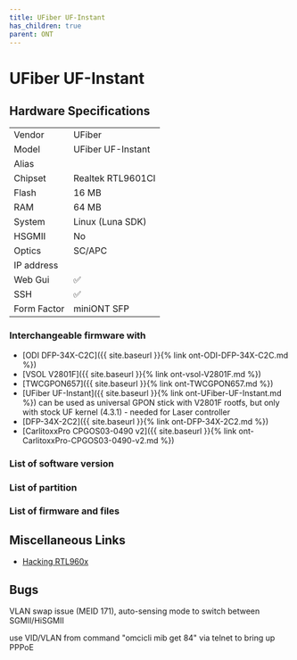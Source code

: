 ```yaml
---
title: UFiber UF-Instant
has_children: true
parent: ONT
---
```


# UFiber UF-Instant

## Hardware Specifications

|          |               |
|----------|---------------|
| Vendor   | UFiber        |
| Model    |  UFiber UF-Instant      |
| Alias | |
| Chipset  | Realtek RTL9601CI |
| Flash | 16 MB |
| RAM | 64 MB |
| System | Linux (Luna SDK) |
| HSGMII | No |
| Optics | SC/APC |
| IP address |   |
| Web Gui | ✅ |
| SSH | ✅ |
| Form Factor | miniONT SFP |

### Interchangeable firmware with


- [ODI DFP-34X-C2C]({{ site.baseurl }}{% link ont-ODI-DFP-34X-C2C.md %})
- [VSOL V2801F]({{ site.baseurl }}{% link ont-vsol-V2801F.md %})
- [TWCGPON657]({{ site.baseurl }}{% link ont-TWCGPON657.md %})
- [UFiber UF-Instant]({{ site.baseurl }}{% link ont-UFiber-UF-Instant.md %}) can be used as universal GPON stick with V2801F rootfs, but only with stock UF kernel (4.3.1) - needed for Laser controller
- [DFP-34X-2C2]({{ site.baseurl }}{% link ont-DFP-34X-2C2.md %})
- [CarlitoxxPro CPGOS03-0490 v2]({{ site.baseurl }}{% link ont-CarlitoxxPro-CPGOS03-0490-v2.md %})
### List of software version
### List of partition
### List of firmware and files
## Miscellaneous Links

- [Hacking RTL960x](https://github.com/Anime4000/RTL960x)

## Bugs

VLAN swap issue (MEID 171), auto-sensing mode to switch between SGMII/HiSGMII

use VID/VLAN from command "omcicli mib get 84" via telnet to bring up PPPoE

